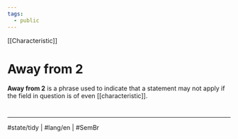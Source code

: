 ```yaml
---
tags:
  - public
---
```

[[Characteristic]]
# Away from 2
**Away from 2** is a phrase used to indicate that a statement may not apply if the field in question is of even [[characteristic]].


#
---
#state/tidy | #lang/en | #SemBr
